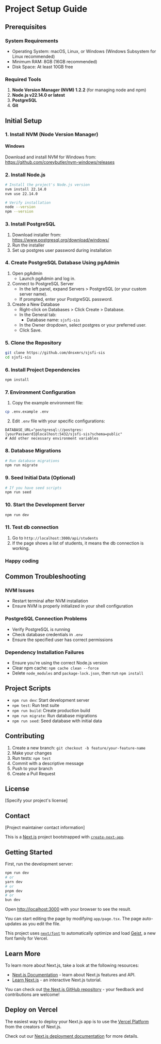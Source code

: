 # Project Setup Guide

## Prerequisites

### System Requirements

- Operating System: macOS, Linux, or Windows (Windows Subsystem for Linux recommended)
- Minimum RAM: 8GB (16GB recommended)
- Disk Space: At least 10GB free

### Required Tools

1. **Node Version Manager (NVM) 1.2.2** (for managing node and npm)
2. **Node.js v22.14.0 or latest**
3. **PostgreSQL**
4. **Git**

## Initial Setup

### 1. Install NVM (Node Version Manager)

#### Windows

Download and install NVM for Windows from: <https://github.com/coreybutler/nvm-windows/releases>

### 2. Install Node.js

```bash
# Install the project's Node.js version
nvm install 22.14.0
nvm use 22.14.0

# Verify installation
node --version
npm --version
```

### 3. Install PostgreSQL

1. Download installer from: <https://www.postgresql.org/download/windows/>
2. Run the installer
3. Set up postgres user password during installation

### 4. Create PostgreSQL Database Using pgAdmin

1. Open pgAdmin
    - Launch pgAdmin and log in.
2. Connect to PostgreSQL Server
    - In the left panel, expand Servers > PostgreSQL (or your custom server name).
    - If prompted, enter your PostgreSQL password.
3. Create a New Database
    - Right-click on Databases > Click Create > Database.
    - In the General tab:
        - Database name: ```sjsfi-sis```
    - In the Owner dropdown, select postgres or your preferred user.
    - Click Save.

### 5. Clone the Repository

```bash
git clone https://github.com/dnsxmrs/sjsfi-sis
cd sjsfi-sis
```

### 6. Install Project Dependencies

```bash
npm install
```

### 7. Environment Configuration

1. Copy the example environment file:

```bash
cp .env.example .env
```

2. Edit `.env` file with your specific configurations:

```
DATABASE_URL="postgresql://postgres:[yourPassword]@localhost:5432/sjsfi-sis?schema=public"
# Add other necessary environment variables
```

### 8. Database Migrations

```bash
# Run database migrations
npm run migrate
```

### 9. Seed Initial Data (Optional)

```bash
# If you have seed scripts
npm run seed
```

### 10. Start the Development Server

```bash
npm run dev
```

### 11. Test db connection

1. Go to ```http://localhost:3000/api/students```
2. If the page shows a list of students, it means the db connection is working.

### Happy coding

## Common Troubleshooting

### NVM Issues

- Restart terminal after NVM installation
- Ensure NVM is properly initialized in your shell configuration

### PostgreSQL Connection Problems

- Verify PostgreSQL is running
- Check database credentials in `.env`
- Ensure the specified user has correct permissions

### Dependency Installation Failures

- Ensure you're using the correct Node.js version
- Clear npm cache: `npm cache clean --force`
- Delete `node_modules` and `package-lock.json`, then run `npm install`

## Project Scripts

- `npm run dev`: Start development server
- `npm test`: Run test suite
- `npm run build`: Create production build
- `npm run migrate`: Run database migrations
- `npm run seed`: Seed database with initial data

## Contributing

1. Create a new branch: `git checkout -b feature/your-feature-name`
2. Make your changes
3. Run tests: `npm test`
4. Commit with a descriptive message
5. Push to your branch
6. Create a Pull Request

## License

[Specify your project's license]

## Contact

[Project maintainer contact information]

This is a [Next.js](https://nextjs.org) project bootstrapped with [`create-next-app`](https://nextjs.org/docs/app/api-reference/cli/create-next-app).

## Getting Started

First, run the development server:

```bash
npm run dev
# or
yarn dev
# or
pnpm dev
# or
bun dev
```

Open [http://localhost:3000](http://localhost:3000) with your browser to see the result.

You can start editing the page by modifying `app/page.tsx`. The page auto-updates as you edit the file.

This project uses [`next/font`](https://nextjs.org/docs/app/building-your-application/optimizing/fonts) to automatically optimize and load [Geist](https://vercel.com/font), a new font family for Vercel.

## Learn More

To learn more about Next.js, take a look at the following resources:

- [Next.js Documentation](https://nextjs.org/docs) - learn about Next.js features and API.
- [Learn Next.js](https://nextjs.org/learn) - an interactive Next.js tutorial.

You can check out [the Next.js GitHub repository](https://github.com/vercel/next.js) - your feedback and contributions are welcome!

## Deploy on Vercel

The easiest way to deploy your Next.js app is to use the [Vercel Platform](https://vercel.com/new?utm_medium=default-template&filter=next.js&utm_source=create-next-app&utm_campaign=create-next-app-readme) from the creators of Next.js.

Check out our [Next.js deployment documentation](https://nextjs.org/docs/app/building-your-application/deploying) for more details.

